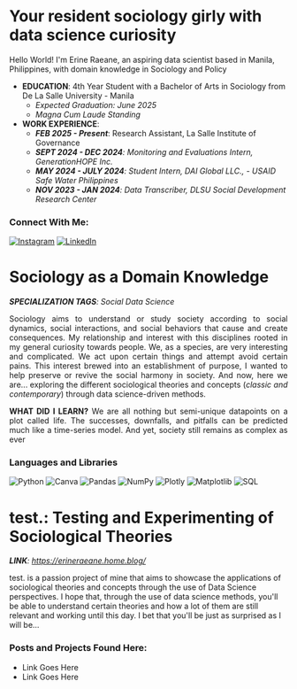 # <b>Your resident sociology girly with data science curiosity</b>
Hello World! I'm Erine Raeane, an aspiring data scientist based in Manila, Philippines, with domain knowledge in Sociology and Policy
- <b>EDUCATION</b>: 4th Year Student with a Bachelor of Arts in Sociology from De La Salle University - Manila
  - <i>Expected Graduation: June 2025</i>
  - <i>Magna Cum Laude Standing</i>
- <b>WORK EXPERIENCE</b>:
  - <b><i>FEB 2025 - Present</i></b>: Research Assistant, La Salle Institute of Governance
  - <i><b>SEPT 2024 - DEC 2024</b>: Monitoring and Evaluations Intern, GenerationHOPE Inc.</i>
  - <i><b>MAY 2024 - JULY 2024</b>: Student Intern, DAI Global LLC., - USAID Safe Water Philippines</i>
  - <i><b>NOV 2023 - JAN 2024</b>: Data Transcriber, DLSU Social Development Research Center</i>
  
### Connect With Me:
[![Instagram](https://img.shields.io/badge/Instagram-%23E4405F.svg?logo=Instagram&logoColor=white)](https://instagram.com/strawber.rine) [![LinkedIn](https://img.shields.io/badge/LinkedIn-%230077B5.svg?logo=linkedin&logoColor=white)](https://www.linkedin.com/in/erine-raeane-carreon-15005628b/) 
# <b>Sociology as a Domain Knowledge</b>
<i><b>SPECIALIZATION TAGS</b>: Social Data Science</i>
<p align = "justify">Sociology aims to understand or study society according to social dynamics, social interactions, and social behaviors that cause and create consequences. My relationship and interest with this disciplines rooted in my general curiosity towards people. We, as a species, are very interesting and complicated. We act upon certain things and attempt avoid certain pains. This interest brewed into an establishment of purpose, I wanted to help preserve or revive the social harmony in society. And now, here we are... exploring the different sociological theories and concepts (<i>classic and contemporary</i>) through data science-driven methods. </p> 
<p align = "justify"><b>WHAT DID I LEARN?</b> We are all nothing but semi-unique datapoints on a plot called life. The successes, downfalls, and pitfalls can be predicted much like a time-series model. And yet, society still remains as complex as ever</p>

### Languages and Libraries
![Python](https://img.shields.io/badge/python-3670A0?style=for-the-badge&logo=python&logoColor=ffdd54) ![Canva](https://img.shields.io/badge/Canva-%2300C4CC.svg?style=for-the-badge&logo=Canva&logoColor=white) ![Pandas](https://img.shields.io/badge/pandas-%23150458.svg?style=for-the-badge&logo=pandas&logoColor=white) ![NumPy](https://img.shields.io/badge/numpy-%23013243.svg?style=for-the-badge&logo=numpy&logoColor=white) ![Plotly](https://img.shields.io/badge/Plotly-%233F4F75.svg?style=for-the-badge&logo=plotly&logoColor=white) ![Matplotlib](https://img.shields.io/badge/Matplotlib-%23ffffff.svg?style=for-the-badge&logo=Matplotlib&logoColor=black) ![SQL](https://img.shields.io/badge/MySQL-005C84?style=for-the-badge&logo=mysql&logoColor=white)

# <b>test.: Testing and Experimenting of Sociological Theories</b>
<i><b>LINK</b>: https://erineraeane.home.blog/</i>

test. is a passion project of mine that aims to showcase the applications of sociological theories and concepts through the use of Data Science perspectives. I hope that, through the use of data science methods, you'll be able to understand certain theories and how a lot of them are still relevant and working until this day. I bet that you'll be just as surprised as I will be... 
### Posts and Projects Found Here: 
- Link Goes Here
- Link Goes Here
